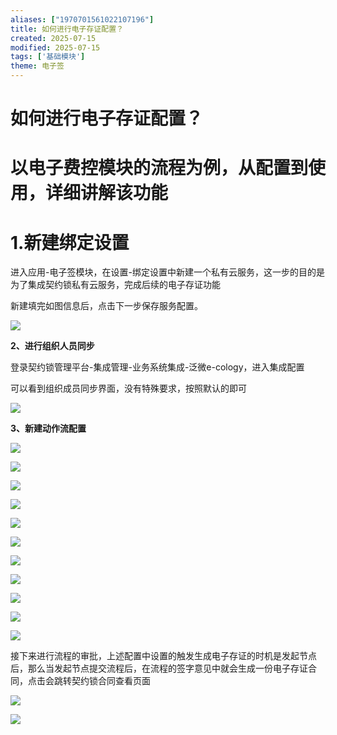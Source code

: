 ```yaml
---
aliases: ["1970701561022107196"]
title: 如何进行电子存证配置？
created: 2025-07-15
modified: 2025-07-15
tags: ['基础模块']
theme: 电子签
---
```


# 如何进行电子存证配置？

# 以电子费控模块的流程为例，从配置到使用，详细讲解该功能

# **1.新建绑定设置**

进入应用-电子签模块，在设置-绑定设置中新建一个私有云服务，这一步的目的是为了集成契约锁私有云服务，完成后续的电子存证功能

新建填完如图信息后，点击下一步保存服务配置。

![](d43e686cfa734cda4a1c974cd734c78d.jpg)

**2、进行组织人员同步**

登录契约锁管理平台-集成管理-业务系统集成-泛微e-cology，进入集成配置

可以看到组织成员同步界面，没有特殊要求，按照默认的即可

![](366da2ed5cba0d431e4a5a67b8b86b35.jpg)

**3、新建动作流配置**

**![](15eddb5f0c0f7e9d72ae63832d99c442.jpg)**

**![](2cf8eaaf96b9bb8d38cc5ac04e0581e5.jpg)**

**![](7daa2cfc9b0daab9b0d7b77fb6f3e27d.jpg)**

**![](5444e9cdeaa486346ba053df9895797e.jpg)**

**![](806c0b25d343fba4ebbb1d731c000b34.jpg)**

**![](3b07fb632a6b60bd8b19d0a6d91ebe43.jpg)**

**![](8befe08e192a95a22313548a8717b1c5.jpg)**

**![](be0c9c9d7b81e3108c733577291ca766.jpg)**

**![](8948ba17ef7c9b9eaaf31099ff72bfbf.jpg)**

**![](2f302cdf7701c1abbc5cc748a83a6ee8.jpg)**

**![](882f64e6679cad41f3e8e4b2b71996c3.jpg)**

接下来进行流程的审批，上述配置中设置的触发生成电子存证的时机是发起节点后，那么当发起节点提交流程后，在流程的签字意见中就会生成一份电子存证合同，点击会跳转契约锁合同查看页面

**![](0692420f5acc74da4fdf89774321c71f.jpg)**

**![](a3fc379ed699e7466725f8d2627fa6cb.jpg)**